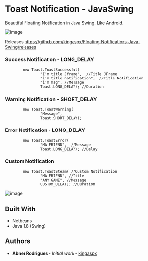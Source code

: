 # Toast Notification - JavaSwing

Beautiful Floating Notification in Java Swing. Like Android.

![image](https://user-images.githubusercontent.com/40338524/71606623-32a15280-2b51-11ea-9e7e-7e962f79beb4.png)

Releases
https://github.com/kingaspx/Floating-Notifications-Java-Swing/releases

### Success Notification - LONG_DELAY

```
        new Toast.ToastSuccessful(
                "I'm title Jframe",  //Title JFrame
                "i'm title notification",  //Title Notification
                "i'm msg", //Message
                Toast.LONG_DELAY); //Duration
```
### Warning Notification - SHORT_DELAY

```
        new Toast.ToastWarning(
                "Message", 
                Toast.SHORT_DELAY);
```
### Error Notification - LONG_DELAY

```
        new Toast.ToastError(
                "MA FRIEND",  //Message
                Toast.LONG_DELAY); //Delay
```

### Custom Notification

```
        new Toast.ToastSteam( //Custom Notification
                "MA FRIEND", //Title
                "ANY GAME", //Message
                CUSTOM_DELAY); //Duration
```

![image](https://user-images.githubusercontent.com/40338524/71606629-3d5be780-2b51-11ea-9c69-379690dfb03b.png)

## Built With

* Netbeans
* Java 1.8 (Swing)

## Authors

* **Abner Rodrigues** - *Initial work* - [kingaspx](https://github.com/kingaspx)
